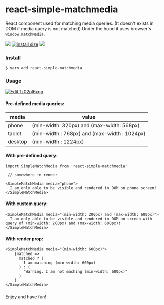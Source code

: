 # react-simple-matchmedia
React component used for matching media queries.
(It doesn't exists in DOM if media query is not matched)
Under the hood it uses browser's `window.matchMedia`.


[![](https://img.shields.io/circleci/project/github/RedSparr0w/node-csgo-parser.svg)](https://circleci.com/gh/egdbear/react-simple-matchmedia)
[![install size](https://packagephobia.now.sh/badge?p=react-simple-matchmedia)](https://packagephobia.now.sh/result?p=react-simple-matchmedia)
[![](https://img.shields.io/packagecontrol/dm/GitGutter.svg)](https://www.npmjs.com/package/react-simple-matchmedia)



### Install

```sh
$ yarn add react-simple-matchmedia
```

### Usage

[![Edit 1z02pl6xqq](https://codesandbox.io/static/img/play-codesandbox.svg)](https://codesandbox.io/s/1z02pl6xqq)


#### Pre-defined media queries:

| media | value |
| ------ | ------ |
| phone | (min-width: 320px) and (max-width: 568px) |
| tablet | (min-width : 768px) and (max-width : 1024px) |
| desktop | (min-width : 1224px) |


#### With pre-defined query:
```
import SimpleMatchMedia from 'react-simple-matchmedia'

 // somewhere in render

<SimpleMatchMedia media="phone">
  I am only able to be visible and rendered in DOM on phone screen!
</SimpleMatchMedia>
```
#### With custom query:

```
<SimpleMatchMedia media="(min-width: 200px) and (max-width: 600px)">
  I am only able to be visible and rendered in DOM on screen with query of (min-width: 200px) and (max-width: 600px)!
</SimpleMatchMedia>
```


#### With render prop:

```
<SimpleMatchMedia media="(min-width: 600px)">
    {matched =>
      matched ? (
        I am matching (min-width: 600px)
      ) : (
        "Warning. I am not maching (min-width: 600px)"
      )
    }
</SimpleMatchMedia>
```

###

Enjoy and have fun!
